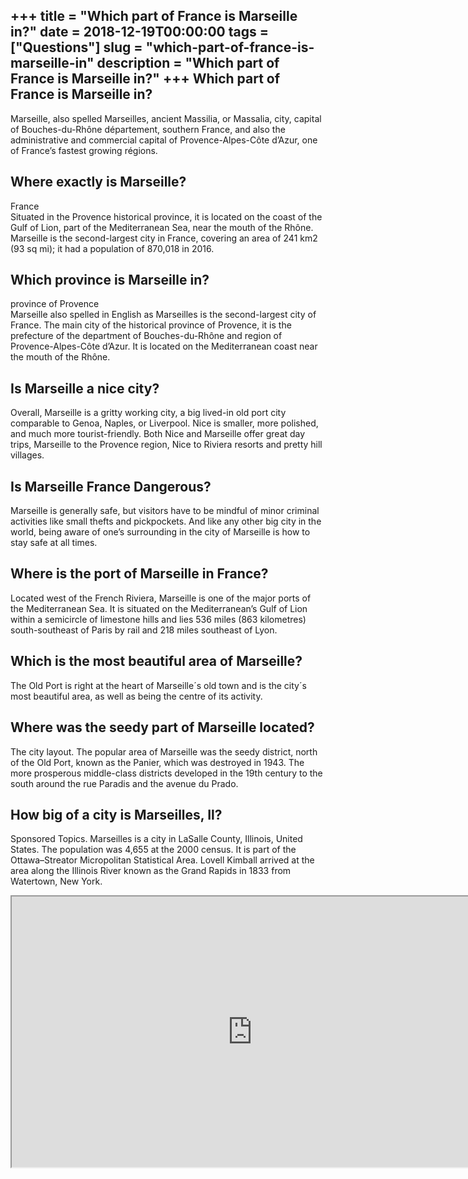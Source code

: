 +++
title = "Which part of France is Marseille in?"
date = 2018-12-19T00:00:00
tags = ["Questions"]
slug = "which-part-of-france-is-marseille-in"
description = "Which part of France is Marseille in?"
+++
Which part of France is Marseille in?
-------------------------------------

Marseille, also spelled Marseilles, ancient Massilia, or Massalia, city, capital of Bouches-du-Rhône département, southern France, and also the administrative and commercial capital of Provence-Alpes-Côte d’Azur, one of France’s fastest growing régions.

Where exactly is Marseille?
---------------------------

France  
Situated in the Provence historical province, it is located on the coast of the Gulf of Lion, part of the Mediterranean Sea, near the mouth of the Rhône. Marseille is the second-largest city in France, covering an area of 241 km2 (93 sq mi); it had a population of 870,018 in 2016.

Which province is Marseille in?
-------------------------------

province of Provence  
Marseille also spelled in English as Marseilles is the second-largest city of France. The main city of the historical province of Provence, it is the prefecture of the department of Bouches-du-Rhône and region of Provence-Alpes-Côte d’Azur. It is located on the Mediterranean coast near the mouth of the Rhône.

Is Marseille a nice city?
-------------------------

Overall, Marseille is a gritty working city, a big lived-in old port city comparable to Genoa, Naples, or Liverpool. Nice is smaller, more polished, and much more tourist-friendly. Both Nice and Marseille offer great day trips, Marseille to the Provence region, Nice to Riviera resorts and pretty hill villages.

Is Marseille France Dangerous?
------------------------------

Marseille is generally safe, but visitors have to be mindful of minor criminal activities like small thefts and pickpockets. And like any other big city in the world, being aware of one’s surrounding in the city of Marseille is how to stay safe at all times.

Where is the port of Marseille in France?
-----------------------------------------

Located west of the French Riviera, Marseille is one of the major ports of the Mediterranean Sea. It is situated on the Mediterranean’s Gulf of Lion within a semicircle of limestone hills and lies 536 miles (863 kilometres) south-southeast of Paris by rail and 218 miles southeast of Lyon.

Which is the most beautiful area of Marseille?
----------------------------------------------

The Old Port is right at the heart of Marseille´s old town and is the city´s most beautiful area, as well as being the centre of its activity.

Where was the seedy part of Marseille located?
----------------------------------------------

The city layout. The popular area of Marseille was the seedy district, north of the Old Port, known as the Panier, which was destroyed in 1943. The more prosperous middle-class districts developed in the 19th century to the south around the rue Paradis and the avenue du Prado.

How big of a city is Marseilles, Il?
------------------------------------

Sponsored Topics. Marseilles is a city in LaSalle County, Illinois, United States. The population was 4,655 at the 2000 census. It is part of the Ottawa–Streator Micropolitan Statistical Area. Lovell Kimball arrived at the area along the Illinois River known as the Grand Rapids in 1833 from Watertown, New York.

<iframe allow="accelerometer; autoplay; clipboard-write; encrypted-media; gyroscope; picture-in-picture" allowfullscreen="" class="__youtube_prefs__  epyt-is-override  no-lazyload" data-no-lazy="1" data-origheight="433" data-origwidth="770" data-skipgform_ajax_framebjll="" height="433" id="_ytid_56513" loading="lazy" src="https://www.youtube.com/embed/-WCV_dYiONo?enablejsapi=1&autoplay=0&cc_load_policy=0&cc_lang_pref=&iv_load_policy=1&loop=0&modestbranding=0&rel=1&fs=1&playsinline=0&autohide=2&theme=dark&color=red&controls=1&" title="YouTube player" width="770"></iframe>
